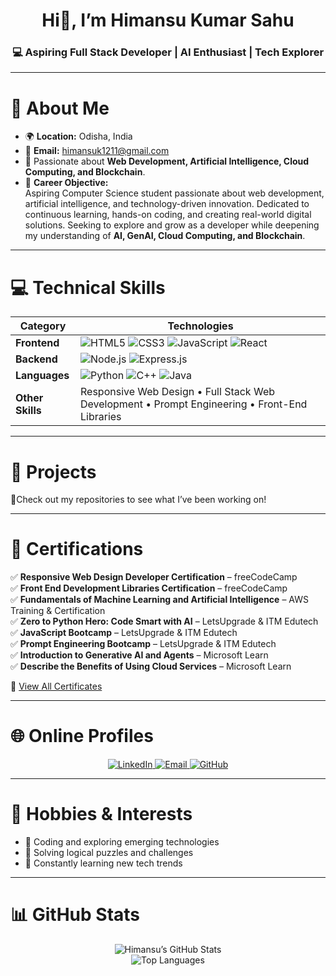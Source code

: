 <!-- Header -->
<h1 align="center">Hi👋, I’m Himansu Kumar Sahu</h1>
<h3 align="center">💻 Aspiring Full Stack Developer | AI Enthusiast | Tech Explorer</h3>

---

# 📍 About Me
- 🌍 **Location:** Odisha, India  
- 📧 **Email:** [himansuk1211@gmail.com](mailto:himansuk1211@gmail.com)  
- 💬 Passionate about **Web Development, Artificial Intelligence, Cloud Computing, and Blockchain**.  
- 🎯 **Career Objective:**  
  Aspiring Computer Science student passionate about web development, artificial intelligence, and technology-driven innovation. Dedicated to continuous learning, hands-on coding, and creating real-world digital solutions. Seeking to explore and grow as a developer while deepening my understanding of **AI, GenAI, Cloud Computing, and Blockchain**.

---

# 💻 Technical Skills
| Category | Technologies |
|-----------|--------------|
| **Frontend** | ![HTML5](https://img.shields.io/badge/HTML5-E34F26?style=for-the-badge&logo=html5&logoColor=white) ![CSS3](https://img.shields.io/badge/CSS3-1572B6?style=for-the-badge&logo=css3&logoColor=white) ![JavaScript](https://img.shields.io/badge/JavaScript-F7DF1E?style=for-the-badge&logo=javascript&logoColor=black) ![React](https://img.shields.io/badge/React-20232A?style=for-the-badge&logo=react&logoColor=61DAFB) |
| **Backend** | ![Node.js](https://img.shields.io/badge/Node.js-43853D?style=for-the-badge&logo=node.js&logoColor=white) ![Express.js](https://img.shields.io/badge/Express.js-000000?style=for-the-badge&logo=express&logoColor=white) |
| **Languages** | ![Python](https://img.shields.io/badge/Python-3776AB?style=for-the-badge&logo=python&logoColor=white) ![C++](https://img.shields.io/badge/C++-00599C?style=for-the-badge&logo=cplusplus&logoColor=white) ![Java](https://img.shields.io/badge/Java-ED8B00?style=for-the-badge&logo=openjdk&logoColor=white) |
| **Other Skills** | Responsive Web Design • Full Stack Web Development • Prompt Engineering • Front-End Libraries |

---

# 🧩 Projects
🚀Check out my repositories to see what I’ve been working on!

---

# 🧾 Certifications
✅ **Responsive Web Design Developer Certification** – freeCodeCamp  
✅ **Front End Development Libraries Certification** – freeCodeCamp  
✅ **Fundamentals of Machine Learning and Artificial Intelligence** – AWS Training & Certification  
✅ **Zero to Python Hero: Code Smart with AI** – LetsUpgrade & ITM Edutech  
✅ **JavaScript Bootcamp** – LetsUpgrade & ITM Edutech  
✅ **Prompt Engineering Bootcamp** – LetsUpgrade & ITM Edutech  
✅ **Introduction to Generative AI and Agents** – Microsoft Learn  
✅ **Describe the Benefits of Using Cloud Services** – Microsoft Learn  

📜 [View All Certificates](https://drive.google.com/drive/folders/1suLH5X9grYBqIW2CHJq6h3No2tVfKdW_?usp=drive_link)

---

# 🌐 Online Profiles
<p align="center">
  <a href="http://www.linkedin.com/in/himansu-kumar-sahu-377916334" target="_blank">
    <img src="https://img.shields.io/badge/LinkedIn-0077B5?style=for-the-badge&logo=linkedin&logoColor=white" alt="LinkedIn"/>
  </a>
  <a href="mailto:himansuk1211@gmail.com">
    <img src="https://img.shields.io/badge/Gmail-D14836?style=for-the-badge&logo=gmail&logoColor=white" alt="Email"/>
  </a>
  <a href="https://github.com/himansu1211" target="_blank">
    <img src="https://img.shields.io/badge/GitHub-100000?style=for-the-badge&logo=github&logoColor=white" alt="GitHub"/>
  </a>
</p>

---

# 🧠 Hobbies & Interests
- 🧩 Coding and exploring emerging technologies  
- 🧠 Solving logical puzzles and challenges  
- 🌱 Constantly learning new tech trends  

---

# 📊 GitHub Stats
<div align="center">
  
  ![Himansu’s GitHub Stats](https://github-readme-stats.vercel.app/api?username=himansu1211&show_icons=true&theme=tokyonight)  
  ![Top Languages](https://github-readme-stats.vercel.app/api/top-langs/?username=himansu1211&layout=compact&theme=tokyonight)

</div>

